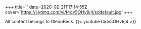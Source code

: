 +++
title=''
date=2020-02-21T17:14:55Z
cover='https://i.ytimg.com/vi/I4dv5OHv9j4/sddefault.jpg'
+++

All content belongs to GlennBeck.
{{< youtube I4dv5OHv9j4 >}}
